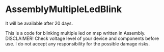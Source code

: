 # AssemblyMultipleLedBlink
It will be available after 20 days.

This is a code for blinking multiple led on msp written in Assembly. DISCLAIMER! Check voltage level of your device and components before use. I do not accept any responsibility for the possible damage risks. 
